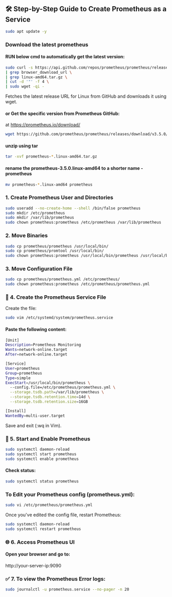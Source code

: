 ## 🛠️ Step-by-Step Guide to Create Prometheus as a Service  
```sh
sudo apt update -y
```
### Download the latest prometheus
#### RUN below cmd to automatically get the latest version:
```sh
sudo curl -s https://api.github.com/repos/prometheus/prometheus/releases/latest \
| grep browser_download_url \
| grep linux-amd64.tar.gz \
| cut -d '"' -f 4 \
| sudo wget -qi -
```
Fetches the latest release URL for Linux from GitHub and downloads it using wget.
#### or Get the specific version from Prometheus GitHub:
at https://prometheus.io/download/  

```sh
wget https://github.com/prometheus/prometheus/releases/download/v3.5.0/prometheus-3.5.0.linux-amd64.tar.gz
```
#### unzip using tar
```sh
tar -xvf prometheus-*.linux-amd64.tar.gz
```
#### rename the prometheus-3.5.0.linux-amd64 to a shorter name - prometheus
```sh
mv prometheus-*.linux-amd64 prometheus
```

### 1. Create Prometheus User and Directories
```sh
sudo useradd --no-create-home --shell /bin/false prometheus
sudo mkdir /etc/prometheus
sudo mkdir /var/lib/prometheus
sudo chown prometheus:prometheus /etc/prometheus /var/lib/prometheus
```

### 2. Move Binaries
```sh
sudo cp prometheus/prometheus /usr/local/bin/
sudo cp prometheus/promtool /usr/local/bin/
sudo chown prometheus:prometheus /usr/local/bin/prometheus /usr/local/bin/promtool
```
### 3. Move Configuration File
```sh
sudo cp prometheus/prometheus.yml /etc/prometheus/
sudo chown prometheus:prometheus /etc/prometheus/prometheus.yml
```

### 📄 4. Create the Prometheus Service File
Create the file:
```sh
sudo vim /etc/systemd/system/prometheus.service
```

#### Paste the following content:
```sh
[Unit]
Description=Prometheus Monitoring
Wants=network-online.target
After=network-online.target

[Service]
User=prometheus
Group=prometheus
Type=simple
ExecStart=/usr/local/bin/prometheus \
  --config.file=/etc/prometheus/prometheus.yml \
  --storage.tsdb.path=/var/lib/prometheus \
  --storage.tsdb.retention.time=14d \
  --storage.tsdb.retention.size=16GB

[Install]
WantedBy=multi-user.target

```

Save and exit (:wq in Vim).

### 🚀 5. Start and Enable Prometheus
```sh
sudo systemctl daemon-reload
sudo systemctl start prometheus
sudo systemctl enable prometheus
```
#### Check status:
```sh
sudo systemctl status prometheus
```
### To Edit your Prometheus config (prometheus.yml):
```sh
sudo vi /etc/prometheus/prometheus.yml
```
Once you've edited the config file, restart Prometheus:
```sh
sudo systemctl daemon-reload
sudo systemctl restart prometheus
```

### 🌐 6. Access Prometheus UI
#### Open your browser and go to:

http://your-server-ip:9090

### ✅ 7. To view the Prometheus Error logs:
```sh
sudo journalctl -u prometheus.service --no-pager -n 20
```
